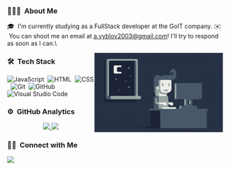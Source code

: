 <!-- ## 👋 &nbsp;Hey there! I'm Andrew-->

### 👨🏻‍💻 &nbsp;About Me

🎓 &nbsp;I'm currently studying as a FullStack developer at the GoIT company.
✉️ &nbsp;You can shoot me an email at a.vyblov2003@gmail.com! I'll try to respond as soon as I can.\


<img alt="Night Coding" src="https://raw.githubusercontent.com/AVS1508/AVS1508/master/assets/Night-Coding.gif" align="right"/>

### 🛠 &nbsp;Tech Stack


![JavaScript](https://img.shields.io/badge/-JavaScript-05122A?style=flat&logo=javascript)&nbsp;
![HTML](https://img.shields.io/badge/-HTML-05122A?style=flat&logo=HTML5)&nbsp;
![CSS](https://img.shields.io/badge/-CSS-05122A?style=flat&logo=CSS3&logoColor=1572B6)&nbsp;
![Git](https://img.shields.io/badge/-Git-05122A?style=flat&logo=git)&nbsp;
![GitHub](https://img.shields.io/badge/-GitHub-05122A?style=flat&logo=github)&nbsp;
![Visual Studio Code](https://img.shields.io/badge/-Visual%20Studio%20Code-05122A?style=flat&logo=visual-studio-code&logoColor=007ACC)&nbsp;

### ⚙️ &nbsp;GitHub Analytics

<p align="center">
<a href="https://github.com/AndrewOPP">
  <img height="180em" src="https://github-readme-stats-eight-theta.vercel.app/api?username=AndrewOPP&show_icons=true&theme=algolia&include_all_commits=true&count_private=true"/>
  <img height="180em" src="https://github-readme-stats-eight-theta.vercel.app/api/top-langs/?username=AndrewOPP&layout=compact&langs_count=8&theme=algolia"/>
</a>
</p>

### 🤝🏻 &nbsp;Connect with Me


<a href="https://instagram.com/adityavs_"><img src="https://img.shields.io/badge/-@sacredbleed-E4405F?style=flat&logo=Instagram&logoColor=white"/></a>

